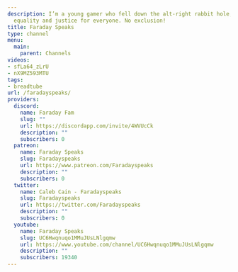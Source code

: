 ```yaml
---
description: I’m a young gamer who fell down the alt-right rabbit hole, who now wants
  equality and justice for everyone. No exclusion!
title: Faraday Speaks
type: channel
menu:
  main:
    parent: Channels
videos:
- sfLa64_zLrU
- nX9MZ593MTU
tags:
- breadtube
url: /faradayspeaks/
providers:
  discord:
    name: Faraday Fam
    slug: ""
    url: https://discordapp.com/invite/4WVUcCk
    description: ""
    subscribers: 0
  patreon:
    name: Faraday Speaks
    slug: Faradayspeaks
    url: https://www.patreon.com/Faradayspeaks
    description: ""
    subscribers: 0
  twitter:
    name: Caleb Cain - Faradayspeaks
    slug: Faradayspeaks
    url: https://twitter.com/Faradayspeaks
    description: ""
    subscribers: 0
  youtube:
    name: Faraday Speaks
    slug: UC6Hwqnuqo1MMuJUsLNlgqmw
    url: https://www.youtube.com/channel/UC6Hwqnuqo1MMuJUsLNlgqmw
    description: ""
    subscribers: 19340
---
```

